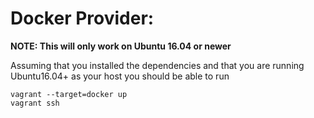 # Docker Provider:

**NOTE: This will only work on Ubuntu 16.04 or newer**

Assuming that you installed the dependencies and that you are running Ubuntu16.04+ as your host you should be able to run

```
vagrant --target=docker up
vagrant ssh
```
